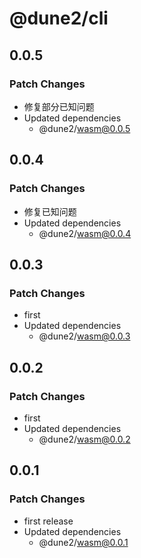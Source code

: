 # @dune2/cli

## 0.0.5

### Patch Changes

- 修复部分已知问题
- Updated dependencies
  - @dune2/wasm@0.0.5

## 0.0.4

### Patch Changes

- 修复已知问题
- Updated dependencies
  - @dune2/wasm@0.0.4

## 0.0.3

### Patch Changes

- first
- Updated dependencies
  - @dune2/wasm@0.0.3

## 0.0.2

### Patch Changes

- first
- Updated dependencies
  - @dune2/wasm@0.0.2

## 0.0.1

### Patch Changes

- first release
- Updated dependencies
  - @dune2/wasm@0.0.1
